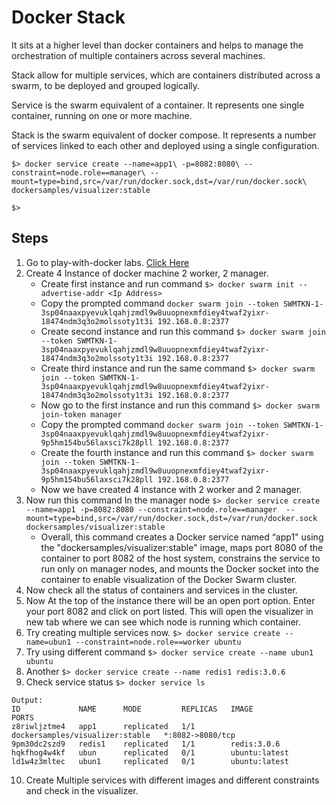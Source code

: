 # Docker Stack 

It sits at a higher level than docker containers and helps to manage the orchestration of multiple containers across several machines.

Stack allow for multiple services, which are containers distributed across a swarm, to be deployed and grouped logically.

Service is the swarm equivalent of a container. It represents one single container, running on one or more machine. 

Stack is the swarm equivalent of docker compose. It represents a number of services linked to each other and deployed using a single configuration.

`$> docker service create --name=app1\ -p=8082:8080\ --constraint=node.role==manager\ --mount=type=bind,src=/var/run/docker.sock,dst=/var/run/docker.sock\ dockersamples/visualizer:stable`

`$> `


## Steps 

1. Go to play-with-docker labs. [Click Here](https://labs.play-with-docker.com/)
2. Create 4 Instance of docker machine 2 worker, 2 manager.
    - Create first instance and run command `$> docker swarm init --advertise-addr <Ip Address>`
    - Copy the prompted command `docker swarm join --token SWMTKN-1-3sp04naaxpyevuklqahjzmdl9w8uuopnexmfdiey4twaf2yixr-18474ndm3q3o2molssoty1t3i 192.168.0.8:2377`
    - Create second instance and run this command `$> docker swarm join --token SWMTKN-1-3sp04naaxpyevuklqahjzmdl9w8uuopnexmfdiey4twaf2yixr-18474ndm3q3o2molssoty1t3i 192.168.0.8:2377`
    - Create third instance and run the same command `$> docker swarm join --token SWMTKN-1-3sp04naaxpyevuklqahjzmdl9w8uuopnexmfdiey4twaf2yixr-18474ndm3q3o2molssoty1t3i 192.168.0.8:2377`
    - Now go to the first instance and run this command `$> docker swarm join-token manager`
    - Copy the prompted command `docker swarm join --token SWMTKN-1-3sp04naaxpyevuklqahjzmdl9w8uuopnexmfdiey4twaf2yixr-9p5hm154bu56laxsci7k28pll 192.168.0.8:2377`
    - Create the fourth instance and run this command `$> docker swarm join --token SWMTKN-1-3sp04naaxpyevuklqahjzmdl9w8uuopnexmfdiey4twaf2yixr-9p5hm154bu56laxsci7k28pll 192.168.0.8:2377`
    - Now we have created 4 instance with 2 worker and 2 manager.
3. Now run this command In the manager node `$> docker service create --name=app1 -p=8082:8080 --constraint=node.role==manager  --mount=type=bind,src=/var/run/docker.sock,dst=/var/run/docker.sock dockersamples/visualizer:stable`
    - Overall, this command creates a Docker service named “app1" using the "dockersamples/visualizer:stable" image, maps port 8080 of the container to port 8082 of the host system, constrains the service to run only on manager nodes, and mounts the Docker socket into the container to enable visualization of the Docker Swarm cluster. 
4. Now check all the status of containers and services in the cluster.
5. Now At the top of the instance there will be an open port option. Enter your port 8082 and click on port listed. This will open the visualizer in new tab where we can see which node is running which container.
6. Try creating multiple services now. `$> docker service create --name=ubun1 --constraint=node.role==worker ubuntu`
7. Try using different command `$> docker service create --name ubun1 ubuntu`
8. Another `$> docker service create --name redis1 redis:3.0.6`
9. Check service status `$> docker service ls`
```
Output: 
ID             NAME      MODE         REPLICAS   IMAGE                             PORTS
z8riwljztme4   app1      replicated   1/1        dockersamples/visualizer:stable   *:8082->8080/tcp
9pm30dc2szd9   redis1    replicated   1/1        redis:3.0.6                       
hqkfhog4w4kf   ubun      replicated   0/1        ubuntu:latest                     
ld1w4z3mltec   ubun1     replicated   0/1        ubuntu:latest                     
```

10. Create Multiple services with different images and different constraints and check in the visualizer.